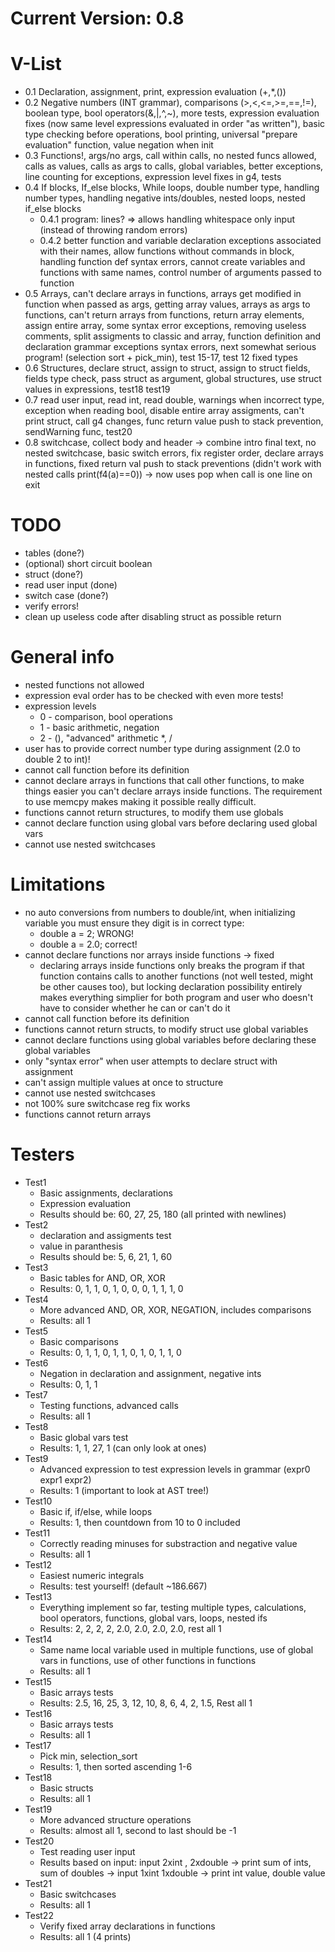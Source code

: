 # Current Version: 0.8

# V-List
* 0.1 Declaration, assignment, print, expression evaluation (+,*,())
* 0.2 Negative numbers (INT grammar), comparisons (>,<,<=,>=,==,!=), boolean type, bool operators(&,|,^,~), more tests, expression evaluation fixes (now same level expressions evaluated in order "as written"), basic type checking before operations, bool printing, universal "prepare evaluation" function, value negation when init
* 0.3 Functions!, args/no args, call within calls, no nested funcs allowed, calls as values, calls as args to calls, global variables, better exceptions, line counting for exceptions, expression level fixes in g4, tests
* 0.4 If blocks, If_else blocks, While loops, double number type, handling number types, handling negative ints/doubles, nested loops, nested if_else blocks
    * 0.4.1
        program: lines? => allows handling whitespace only input (instead of throwing random errors)
    * 0.4.2
        better function and variable declaration exceptions associated with their names, allow functions without commands in block, handling function def syntax errors, cannot create variables and functions with same names, control number of arguments passed to function
* 0.5 Arrays, can't declare arrays in functions, arrays get modified in function when passed as args, getting array values, arrays as args to functions, can't return arrays from functions, return array elements, assign entire array, some syntax error exceptions, removing useless comments, split assigments to classic and array, function definition and declaration grammar exceptions syntax errors, next somewhat serious program! (selection sort + pick_min), test 15-17, test 12 fixed types
* 0.6 Structures, declare struct, assign to struct, assign to struct fields, fields type check, pass struct as argument, global structures, use struct values in expressions, test18 test19
* 0.7 read user input, read int, read double, warnings when incorrect type, exception when reading bool, disable entire array assigments, can't print struct, call g4 changes, func return value push to stack prevention, sendWarning func, test20
* 0.8 switchcase, collect body and header -> combine intro final text, no nested switchcase, basic switch errors, fix register order, declare arrays in functions, fixed return val push to stack preventions (didn't work with nested calls print(f4(a)==0)) -> now uses pop when call is one line on exit

# TODO
* tables (done?)
* (optional) short circuit boolean
* struct (done?)
* read user input (done)
* switch case (done?)
* verify errors!
* clean up useless code after disabling struct as possible return

# General info
* nested functions not allowed
* expression eval order has to be checked with even more tests!
* expression levels
    * 0 - comparison, bool operations
    * 1 - basic arithmetic, negation
    * 2 - (), "advanced" arithmetic *, /
* user has to provide correct number type during assignment (2.0 to double 2 to int)!
* cannot call function before its definition
* cannot declare arrays in functions that call other functions, to make things easier you can't declare arrays inside functions. The requirement to use memcpy makes making it possible really difficult.
* functions cannot return structures, to modify them use globals
* cannot declare function using global vars before declaring used global vars
* cannot use nested switchcases

# Limitations
* no auto conversions from numbers to double/int, when initializing variable you must ensure they digit is in correct type:
    * double a = 2; WRONG!
    * double a = 2.0; correct!
* cannot declare functions nor arrays inside functions -> fixed
    * declaring arrays inside functions only breaks the program if that function contains calls to another functions (not well tested, might be other causes too), but locking declaration possibility entirely makes everything simplier for both program and user who doesn't have to consider whether he can or can't do it
* cannot call function before its definition
* functions cannot return structs, to modify struct use global variables
* cannot declare functions using global variables before declaring these global variables
* only "syntax error" when user attempts to declare struct with assignment
* can't assign multiple values at once to structure
* cannot use nested switchcases
* not 100% sure switchcase reg fix works
* functions cannot return arrays

# Testers
* Test1
    * Basic assignments, declarations
    * Expression evaluation 
    * Results should be: 60, 27, 25, 180 (all printed with newlines)
* Test2
    * declaration and assigments test
    * value in paranthesis
    * Results should be: 5, 6, 21, 1, 60
* Test3
    * Basic tables for AND, OR, XOR
    * Results: 0, 1, 1, 0, 1, 0, 0, 0, 1, 1, 1, 0
* Test4
    * More advanced AND, OR, XOR, NEGATION, includes comparisons
    * Results: all 1
* Test5
    * Basic comparisons
    * Results: 0, 1, 1, 0, 1, 1, 0, 1, 0, 1, 1, 0
* Test6
    * Negation in declaration and assignment, negative ints
    * Results: 0, 1, 1
* Test7
    * Testing functions, advanced calls
    * Results: all 1
* Test8
    * Basic global vars test
    * Results: 1, 1, 27, 1 (can only look at ones)
* Test9 
    * Advanced expression to test expression levels in grammar (expr0 expr1 expr2)
    * Results: 1 (important to look at AST tree!)
* Test10
    * Basic if, if/else, while loops
    * Results: 1, then countdown from 10 to 0 included
* Test11
    * Correctly reading minuses for substraction and negative value
    * Results: all 1
* Test12
    * Easiest numeric integrals
    * Results: test yourself! (default ~186.667)
* Test13
    * Everything implement so far, testing multiple types, calculations, bool operators, functions, global vars, loops, nested ifs
    * Results: 2, 2, 2, 2, 2.0, 2.0, 2.0, 2.0, rest all 1
* Test14
    * Same name local variable used in multiple functions, use of global vars in functions, use of other functions in functions
    * Results: all 1
* Test15
    * Basic arrays tests
    * Results: 2.5, 16, 25, 3, 12, 10, 8, 6, 4, 2, 1.5, Rest all 1
* Test16
    * Basic arrays tests
    * Results: all 1
* Test17
    * Pick min, selection_sort
    * Results: 1, then sorted ascending 1-6
* Test18
    * Basic structs
    * Results: all 1
* Test19
    * More advanced structure operations
    * Results: almost all 1, second to last should be -1
* Test20
    * Test reading user input
    * Results based on input: input 2xint , 2xdouble -> print sum of ints, sum of doubles -> input 1xint 1xdouble -> print int value, double value
* Test21
    * Basic switchcases
    * Results: all 1
* Test22
    * Verify fixed array declarations in functions
    * Results: all 1 (4 prints)